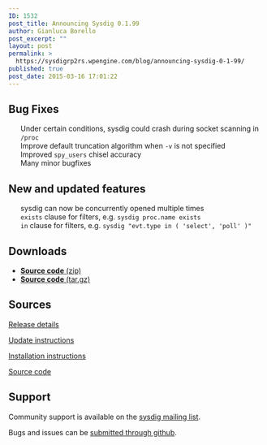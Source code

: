 ```yaml
---
ID: 1532
post_title: Announcing Sysdig 0.1.99
author: Gianluca Borello
post_excerpt: ""
layout: post
permalink: >
  https://sysdigrp2rs.wpengine.com/blog/announcing-sysdig-0-1-99/
published: true
post_date: 2015-03-16 17:01:22
---
```

<h2 class="release-downloads-header">
  Bug Fixes
</h2>

<ul class="task-list">
  <li>
    Under certain conditions, sysdig could crash during socket scanning in <code>/proc</code>
  </li>
  <li>
    Improve default truncation algorithm when <code>-v</code> is not specified
  </li>
  <li>
    Improved <code>spy_users</code> chisel accuracy
  </li>
  <li>
    Many minor bugfixes
  </li>
</ul>

<h2 class="release-downloads-header">
  New and updated features
</h2>

<ul class="task-list">
  <li>
    sysdig can now be concurrently opened multiple times
  </li>
  <li>
    <code>exists</code> clause for filters, e.g. <code>sysdig proc.name exists</code>
  </li>
  <li>
    <code>in</code> clause for filters, e.g. <code>sysdig "evt.type in ( 'select', 'poll' )"</code>
  </li>
</ul>

<h2 class="release-downloads-header">
  Downloads
</h2>

<ul class="release-downloads">
  <li>
    <a href="https://github.com/draios/sysdig/archive/0.1.99.zip" rel="nofollow"><span class="octicon octicon-file-zip text-muted"></span> <strong>Source code</strong> (zip)</a>
  </li>
  <li>
    <a href="https://github.com/draios/sysdig/archive/0.1.99.tar.gz" rel="nofollow"><span class="octicon octicon-file-zip text-muted"></span> <strong>Source code</strong> (tar.gz)</a>
  </li>
</ul>

## Sources

[Release details][1]

[Update instructions][2]

[Installation instructions][3]

[Source code][4]

## Support

Community support is available on the [sysdig mailing list][5].

Bugs and issues can be [submitted through github][6].

 [1]: https://github.com/draios/sysdig/releases
 [2]: https://github.com/draios/sysdig/wiki/Sysdig%20Update%20and%20Uninstall
 [3]: http://www.sysdig.org/install/
 [4]: https://github.com/draios/sysdig
 [5]: https://groups.google.com/forum/#!forum/sysdig
 [6]: https://github.com/draios/sysdig/issues?state=open